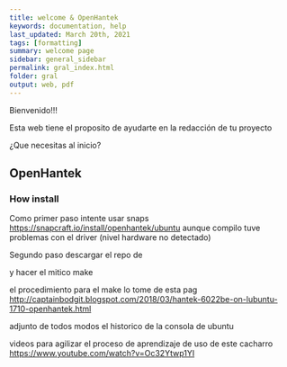 ```yaml
---
title: welcome & OpenHantek
keywords: documentation, help
last_updated: March 20th, 2021
tags: [formatting]
summary: welcome page
sidebar: general_sidebar
permalink: gral_index.html
folder: gral
output: web, pdf
---
```


Bienvenido!!!

Esta web tiene el proposito de ayudarte en la redacción de tu proyecto

¿Que necesitas al inicio?


## OpenHantek

### How install

Como primer paso intente usar snaps
https://snapcraft.io/install/openhantek/ubuntu
aunque compilo tuve problemas con el driver (nivel hardware no detectado)

Segundo paso descargar el repo de 


y hacer el mitico make

el procedimiento para el make lo tome de esta pag
http://captainbodgit.blogspot.com/2018/03/hantek-6022be-on-lubuntu-1710-openhantek.html

adjunto de todos modos el historico de la consola de ubuntu




videos para agilizar el proceso de aprendizaje de uso de este cacharro
https://www.youtube.com/watch?v=Oc32Ytwp1YI